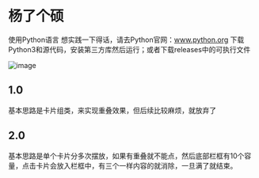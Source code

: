 # 杨了个硕
使用Python语言
想实践一下得话，请去Python官网：www.python.org
下载Python3和源代码，安装第三方库然后运行；或者下载releases中的可执行文件

![image](https://user-images.githubusercontent.com/111341725/198824698-97f553b0-d689-45a0-aabe-2e5a4fdc0c94.png)

## 1.0
基本思路是卡片组类，来实现重叠效果，但后续比较麻烦，就放弃了

## 2.0
基本思路是单个卡片分多次摆放，如果有重叠就不能点，然后底部栏框有10个容量，点击卡片会放入栏框中，有三个一样内容的就消除，一旦满了就结束。

